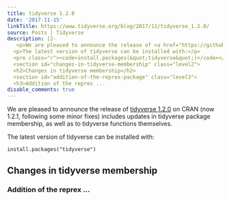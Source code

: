 ```yaml
---
title: tidyverse 1.2.0
date: '2017-11-15'
linkTitle: https://www.tidyverse.org/blog/2017/11/tidyverse_1.2.0/
source: Posts | Tidyverse
description: |2-
   <p>We are pleased to announce the release of <a href="https://github.com/tidyverse/tidyverse/releases">tidyverse 1.2.0</a> on CRAN (now 1.2.1, following some minor fixes) includes updates in tidyverse package membership, as well as to tidyverse functions themselves.</p>
  <p>The latest version of tidyverse can be installed with:</p>
  <pre class="r"><code>install.packages(&quot;tidyverse&quot;)</code></pre>
  <section id="changes-in-tidyverse-membership" class="level2">
  <h2>Changes in tidyverse membership</h2>
  <section id="addition-of-the-reprex-package" class="level3">
  <h3>Addition of the reprex ...
disable_comments: true
---
```

 <p>We are pleased to announce the release of <a href="https://github.com/tidyverse/tidyverse/releases">tidyverse 1.2.0</a> on CRAN (now 1.2.1, following some minor fixes) includes updates in tidyverse package membership, as well as to tidyverse functions themselves.</p>
<p>The latest version of tidyverse can be installed with:</p>
<pre class="r"><code>install.packages(&quot;tidyverse&quot;)</code></pre>
<section id="changes-in-tidyverse-membership" class="level2">
<h2>Changes in tidyverse membership</h2>
<section id="addition-of-the-reprex-package" class="level3">
<h3>Addition of the reprex ...